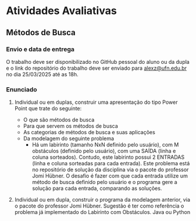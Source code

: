 # Atividades Avaliativas

## Métodos de Busca

### Envio e data de entrega
O trabalho deve ser disponibilizado no GitHub pessoal do aluno ou da dupla e o link do repositório do trabalho deve ser enviado para alexz@ufn.edu.br no dia 25/03/2025 até as 18h.

### Enunciado

1) Individual ou em duplas, construir uma apresentação do tipo Power Point que trate do seguinte:
    - O que são métodos de busca
    - Para que servem os métodos de busca
    - As categorias de métodos de busca e suas aplicações 
    - Da modelagem do seguinte problema
        - Há um labirinto (tamanho NxN definido pelo usuário), com M obstáculos (definido pelo usuário), com uma SAÍDA (linha e coluna sorteados). Contudo, este labirinto possui 2 ENTRADAS (linha e coluna sorteadas para cada entrada). Este problema está no repositório de solução da disciplina via o pacote do professor Jomi Hübner. O desafio é fazer com que cada entrada utilize um método de busca definido pelo usuário e o programa gere a solução para cada entrada, comparando as soluções.

2) Individual ou em dupla, construir o programa da modelagem anterior, via o pacote do professor Jomi Hübner. Sugestão é ter como referência o problema já implementado do Labirinto com Obstáculos. Java ou Python
